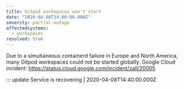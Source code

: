 ```yaml
---
title: Gitpod workspaces won't start
date: "2020-04-08T14:00:00.000Z"
severity: partial-outage
affectedsystems:
  - workspaces
resolved: true
---
```


Due to a simultaneous containerd failure in Europe and North America, many Gitpod workspaces could not be started globally. Google Cloud incident: https://status.cloud.google.com/incident/zall/20005

<!--- language code: en -->

::: update Service is recovering | 2020-04-08T14:40:00.000Z
